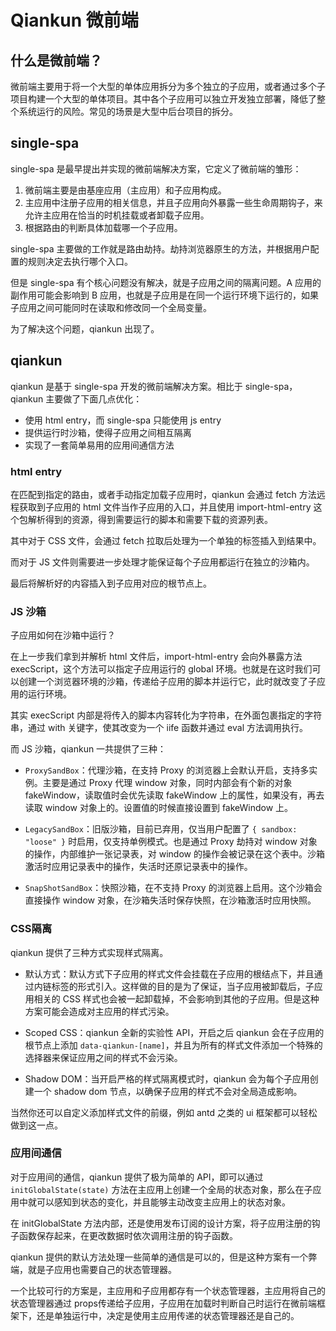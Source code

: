 # Qiankun 微前端

## 什么是微前端？

微前端主要用于将一个大型的单体应用拆分为多个独立的子应用，或者通过多个子项目构建一个大型的单体项目。其中各个子应用可以独立开发独立部署，降低了整个系统运行的风险。常见的场景是大型中后台项目的拆分。

## single-spa

single-spa 是最早提出并实现的微前端解决方案，它定义了微前端的雏形：

1. 微前端主要是由基座应用（主应用）和子应用构成。
2. 主应用中注册子应用的相关信息，并且子应用向外暴露一些生命周期钩子，来允许主应用在恰当的时机挂载或者卸载子应用。
3. 根据路由的判断具体加载哪一个子应用。

single-spa 主要做的工作就是路由劫持。劫持浏览器原生的方法，并根据用户配置的规则决定去执行哪个入口。

但是 single-spa 有个核心问题没有解决，就是子应用之间的隔离问题。A 应用的副作用可能会影响到 B 应用，也就是子应用是在同一个运行环境下运行的，如果子应用之间可能同时在读取和修改同一个全局变量。

为了解决这个问题，qiankun 出现了。

## qiankun

qiankun 是基于 single-spa 开发的微前端解决方案。相比于 single-spa，qiankun 主要做了下面几点优化：

+ 使用 html entry，而 single-spa 只能使用 js entry
+ 提供运行时沙箱，使得子应用之间相互隔离
+ 实现了一套简单易用的应用间通信方法

### html entry

在匹配到指定的路由，或者手动指定加载子应用时，qiankun 会通过 fetch 方法远程获取到子应用的 html 文件当作子应用的入口，并且使用 import-html-entry 这个包解析得到的资源，得到需要运行的脚本和需要下载的资源列表。

其中对于 CSS 文件，会通过 fetch 拉取后处理为一个单独的标签插入到结果中。

而对于 JS 文件则需要进一步处理才能保证每个子应用都运行在独立的沙箱内。

最后将解析好的内容插入到子应用对应的根节点上。

### JS 沙箱

子应用如何在沙箱中运行？

在上一步我们拿到并解析 html 文件后，import-html-entry 会向外暴露方法 execScript，这个方法可以指定子应用运行的 global 环境。也就是在这时我们可以创建一个浏览器环境的沙箱，传递给子应用的脚本并运行它，此时就改变了子应用的运行环境。

其实 execScript 内部是将传入的脚本内容转化为字符串，在外面包裹指定的字符串，通过 with 关键字，使其改变为一个 iife 函数并通过 eval 方法调用执行。

而 JS 沙箱，qiankun 一共提供了三种：

+ `ProxySandBox`：代理沙箱，在支持 Proxy 的浏览器上会默认开启，支持多实例。主要是通过 Proxy 代理 window 对象，同时内部会有个新的对象 fakeWindow，读取值时会优先读取 fakeWindow 上的属性，如果没有，再去读取 window 对象上的。设置值的时候直接设置到 fakeWindow 上。

+ `LegacySandBox`：旧版沙箱，目前已弃用，仅当用户配置了 `{ sandbox: "loose" }` 时启用，仅支持单例模式。也是通过 Proxy 劫持对 window 对象的操作，内部维护一张记录表，对 window 的操作会被记录在这个表中。沙箱激活时应用记录表中的操作，失活时还原记录表中的操作。

+ `SnapShotSandBox`：快照沙箱，在不支持 Proxy 的浏览器上启用。这个沙箱会直接操作 window 对象，在沙箱失活时保存快照，在沙箱激活时应用快照。

### CSS隔离

qiankun 提供了三种方式实现样式隔离。

+ 默认方式：默认方式下子应用的样式文件会挂载在子应用的根结点下，并且通过内链标签的形式引入。这样做的目的是为了保证，当子应用被卸载后，子应用相关的 CSS 样式也会被一起卸载掉，不会影响到其他的子应用。但是这种方案可能会造成对主应用的样式污染。

+ Scoped CSS：qiankun 全新的实验性 API，开启之后 qiankun 会在子应用的根节点上添加 `data-qiankun-[name]`，并且为所有的样式文件添加一个特殊的选择器来保证应用之间的样式不会污染。

+ Shadow DOM：当开启严格的样式隔离模式时，qiankun 会为每个子应用创建一个 shadow dom 节点，以确保子应用的样式不会对全局造成影响。

当然你还可以自定义添加样式文件的前缀，例如 antd 之类的 ui 框架都可以轻松做到这一点。

### 应用间通信

对于应用间的通信，qiankun 提供了极为简单的 API，即可以通过 `initGlobalState(state)` 方法在主应用上创建一个全局的状态对象，那么在子应用中就可以感知到状态的变化，并且能够主动改变主应用上的状态对象。

在 initGlobalState 方法内部，还是使用发布订阅的设计方案，将子应用注册的钩子函数保存起来，在更改数据时依次调用注册的钩子函数。

qiankun 提供的默认方法处理一些简单的通信是可以的，但是这种方案有一个弊端，就是子应用也需要自己的状态管理器。

一个比较可行的方案是，主应用和子应用都存有一个状态管理器，主应用将自己的状态管理器通过 props传递给子应用，子应用在加载时判断自己时运行在微前端框架下，还是单独运行中，决定是使用主应用传递的状态管理器还是自己的。
